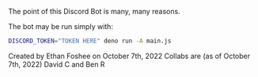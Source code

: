 The point of this Discord Bot is many, many reasons.

The bot may be run simply with:

```bash
DISCORD_TOKEN="TOKEN HERE" deno run -A main.js
```

Created by Ethan Foshee on October 7th, 2022
Collabs are (as of October 7th, 2022) David C and Ben R
